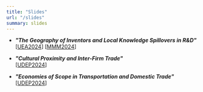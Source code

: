 ```yaml
---
title: "Slides"
url: "/slides"
summary: slides
---
```


- ***"The Geography of Inventors and Local Knowledge Spillovers in R&D"***  \
[[UEA2024](https://bcfujiy.github.io/img/slides/F_LKS_UEA2024.pdf)]
[[MMM2024](https://bcfujiy.github.io/img/slides/F_LKS_MMM2024.pdf)]

- ***"Cultural Proximity and Inter-Firm Trade"***  \
[[UDEP2024](https://bcfujiy.github.io/img/slides/BCF_Castes_UDEP2024.pdf)]

- ***"Economies of Scope in Transportation and Domestic Trade"***  \
[[UDEP2024](https://bcfujiy.github.io/img/slides/FKR_scope_UEA2024.pdf)]
